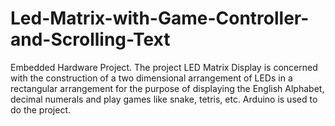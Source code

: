 # Led-Matrix-with-Game-Controller-and-Scrolling-Text

Embedded Hardware Project. 
The project LED Matrix Display is concerned with the construction of a two dimensional arrangement of LEDs in a rectangular arrangement for the purpose of displaying the English Alphabet, decimal numerals and play games like snake, tetris, etc. Arduino is used to do the project.
